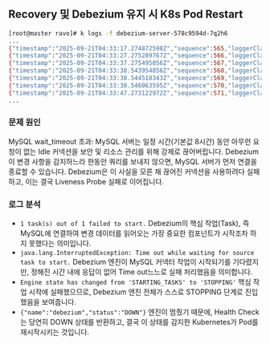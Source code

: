 ## Recovery 및 Debezium 유지 시 K8s Pod Restart
```bash
[root@master ravo]# k logs -f debezium-server-578c9594d-7q2h6
...
{"timestamp":"2025-09-21T04:33:17.274872598Z","sequence":565,"loggerClassName":"io.smallrye.health.HealthLogging_$logger","loggerName":"io.smallrye.health","level":"INFO","message":"SRHCK01001: Reporting health down status: {\"status\":\"DOWN\",\"checks\":[{\"name\":\"debezium\",\"status\":\"DOWN\"}]}","threadName":"vert.x-eventloop-thread-1","threadId":29,"mdc":{},"ndc":"","hostName":"debezium-server-578c9594d-7q2h6","processName":"/usr/lib/jvm/java-21-openjdk-21.0.7.0.6-2.el8.x86_64/bin/java","processId":1}
{"timestamp":"2025-09-21T04:33:27.275289767Z","sequence":566,"loggerClassName":"io.smallrye.health.HealthLogging_$logger","loggerName":"io.smallrye.health","level":"INFO","message":"SRHCK01001: Reporting health down status: {\"status\":\"DOWN\",\"checks\":[{\"name\":\"debezium\",\"status\":\"DOWN\"}]}","threadName":"vert.x-eventloop-thread-0","threadId":28,"mdc":{},"ndc":"","hostName":"debezium-server-578c9594d-7q2h6","processName":"/usr/lib/jvm/java-21-openjdk-21.0.7.0.6-2.el8.x86_64/bin/java","processId":1}
{"timestamp":"2025-09-21T04:33:37.275495056Z","sequence":567,"loggerClassName":"io.smallrye.health.HealthLogging_$logger","loggerName":"io.smallrye.health","level":"INFO","message":"SRHCK01001: Reporting health down status: {\"status\":\"DOWN\",\"checks\":[{\"name\":\"debezium\",\"status\":\"DOWN\"}]}","threadName":"vert.x-eventloop-thread-1","threadId":29,"mdc":{},"ndc":"","hostName":"debezium-server-578c9594d-7q2h6","processName":"/usr/lib/jvm/java-21-openjdk-21.0.7.0.6-2.el8.x86_64/bin/java","processId":1}
{"timestamp":"2025-09-21T04:33:38.543954856Z","sequence":568,"loggerClassName":"org.slf4j.impl.Slf4jLogger","loggerName":"io.debezium.embedded.async.AsyncEmbeddedEngine","level":"ERROR","message":"1 task(s) out of 1 failed to start.","threadName":"pool-7-thread-1","threadId":27,"mdc":{},"ndc":"","hostName":"debezium-server-578c9594d-7q2h6","processName":"/usr/lib/jvm/java-21-openjdk-21.0.7.0.6-2.el8.x86_64/bin/java","processId":1}
{"timestamp":"2025-09-21T04:33:38.544518343Z","sequence":569,"loggerClassName":"org.slf4j.impl.Slf4jLogger","loggerName":"io.debezium.embedded.async.AsyncEmbeddedEngine","level":"ERROR","message":"Engine has failed with ","threadName":"pool-7-thread-1","threadId":27,"mdc":{},"ndc":"","hostName":"debezium-server-578c9594d-7q2h6","processName":"/usr/lib/jvm/java-21-openjdk-21.0.7.0.6-2.el8.x86_64/bin/java","processId":1,"exception":{"refId":1,"exceptionType":"java.lang.InterruptedException","message":"Time out while waiting for source task to start.","frames":[{"class":"io.debezium.embedded.async.AsyncEmbeddedEngine","method":"startSourceTasks","line":448},{"class":"io.debezium.embedded.async.AsyncEmbeddedEngine","method":"run","line":216},{"class":"io.debezium.server.DebeziumServer","method":"lambda$start$1","line":182},{"class":"java.util.concurrent.ThreadPoolExecutor","method":"runWorker","line":1144},{"class":"java.util.concurrent.ThreadPoolExecutor$Worker","method":"run","line":642},{"class":"java.lang.Thread","method":"run","line":1583}]}}
{"timestamp":"2025-09-21T04:33:38.546063595Z","sequence":570,"loggerClassName":"org.slf4j.impl.Slf4jLogger","loggerName":"io.debezium.embedded.async.AsyncEmbeddedEngine","level":"INFO","message":"Engine state has changed from 'STARTING_TASKS' to 'STOPPING'","threadName":"pool-7-thread-1","threadId":27,"mdc":{},"ndc":"","hostName":"debezium-server-578c9594d-7q2h6","processName":"/usr/lib/jvm/java-21-openjdk-21.0.7.0.6-2.el8.x86_64/bin/java","processId":1}
{"timestamp":"2025-09-21T04:33:47.273122972Z","sequence":571,"loggerClassName":"io.smallrye.health.HealthLogging_$logger","loggerName":"io.smallrye.health","level":"INFO","message":"SRHCK01001: Reporting health down status: {\"status\":\"DOWN\",\"checks\":[{\"name\":\"debezium\",\"status\":\"DOWN\"}]}","threadName":"vert.x-eventloop-thread-0","threadId":28,"mdc":{},"ndc":"","hostName":"debezium-server-578c9594d-7q2h6","processName":"/usr/lib/jvm/java-21-openjdk-21.0.7.0.6-2.el8.x86_64/bin/java","processId":1}
...
```
### 문제 원인
MySQL wait_timeout 초과: MySQL 서버는 일정 시간(기본값 8시간) 동안 아무런 요청이 없는 Idle 커넥션을 보안 및 리소스 관리를 위해 강제로 끊어버립니다. Debezium이 변경 사항을 감지하느라 한동안 쿼리를 보내지 않으면, MySQL 서버가 먼저 연결을 종료할 수 있습니다. Debezium은 이 사실을 모른 채 끊어진 커넥션을 사용하려다 실패하고, 이는 결국 Liveness Probe 실패로 이어집니다.

### 로그 분석
- `1 task(s) out of 1 failed to start.`
  Debezium의 핵심 작업(Task), 즉 MySQL에 연결하여 변경 데이터를 읽어오는 가장 중요한 컴포넌트가 시작조차 하지 못했다는 의미입니다.
- `java.lang.InterruptedException: Time out while waiting for source task to start.`
  Debezium 엔진이 MySQL 커넥터 작업이 시작되기를 기다렸지만, 정해진 시간 내에 응답이 없어 Time out느느로 실패 처리했음을 의미합니다.
- `Engine state has changed from 'STARTING_TASKS' to 'STOPPING'`
  핵심 작업 시작에 실패했으므로, Debezium 엔진 전체가 스스로 STOPPING 단계로 진입했음을 보여줍니다.
- `{"name":"debezium","status":"DOWN"}`
  엔진이 멈췄기 때문에, Health Check는 당연히 DOWN 상태를 반환하고, 결국 이 상태를 감지한 Kubernetes가 Pod를 재시작시키는 것입니다.
